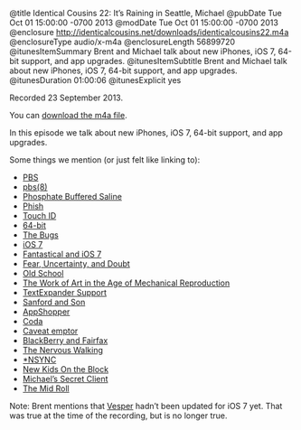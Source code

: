 @title Identical Cousins 22: It’s Raining in Seattle, Michael
@pubDate Tue Oct 01 15:00:00 -0700 2013
@modDate Tue Oct 01 15:00:00 -0700 2013
@enclosure http://identicalcousins.net/downloads/identicalcousins22.m4a
@enclosureType audio/x-m4a
@enclosureLength 56899720
@itunesItemSummary Brent and Michael talk about new iPhones, iOS 7, 64-bit support, and app upgrades.
@itunesItemSubtitle Brent and Michael talk about new iPhones, iOS 7, 64-bit support, and app upgrades.
@itunesDuration 01:00:06
@itunesExplicit yes

Recorded 23 September 2013. 

You can <a href="http://identicalcousins.net/downloads/identicalcousins22.m4a">download the m4a file</a>.

In this episode we talk about new iPhones, iOS 7, 64-bit support, and app upgrades.

Some things we mention (or just felt like linking to):

<ul>
<li><a href="http://www.pbs.org/">PBS</a></li>
<li><a href="https://developer.apple.com/library/mac/documentation/Darwin/Reference/ManPages/man8/pbs.8.html">pbs(8)</a></li>
<li><a href="http://biotech.about.com/od/buffersandmedia/ht/Make-Pbs-Buffer.htm">Phosphate Buffered Saline</a></li>
<li><a href="http://phish.com/">Phish</a></li>
<li><a href="http://support.apple.com/kb/HT5949?viewlocale=en_US&locale=en_US">Touch ID</a></li>
<li><a href="http://www.mikeash.com/pyblog/friday-qa-2013-09-27-arm64-and-you.html">64-bit</a></li>
<li><a href="http://openradar.appspot.com/">The Bugs</a></li>
<li><a href="http://www.apple.com/ios/what-is/">iOS 7</a></li>
<li><a href="http://flexibits.com/blog/2013/09/fantastical-and-ios-7/">Fantastical and iOS 7</a></li>
<li><a href="http://en.wikipedia.org/wiki/Fear,_uncertainty_and_doubt">Fear, Uncertainty, and Doubt</a></li>
<li><a href="http://www.imdb.com/title/tt0302886/">Old School</a></li>
<li><a href="http://en.wikipedia.org/wiki/The_Work_of_Art_in_the_Age_of_Mechanical_Reproduction">The Work of Art in the Age of Mechanical Reproduction</a></li>
<li><a href="http://smilesoftware.com/sdk">TextExpander Support</a></li>
<li><a href="http://en.wikipedia.org/wiki/Sanford_and_Son">Sanford and Son</a></li>
<li><a href="http://appshopper.com/">AppShopper</a></li>
<li><a href="http://panic.com/coda/">Coda</a></li>
<li><a href="http://en.wikipedia.org/wiki/Caveat_emptor">Caveat emptor</a></li>
<li><a href="http://www.usatoday.com/story/tech/2013/09/23/blackberry-fairfax-acquisition/2855717/">BlackBerry and Fairfax</a></li>
<li><a href="http://m.youtube.com/watch?v=Hvi4iA3PnKE&desktop_uri=%2Fwatch%3Fv%3DHvi4iA3PnKE">The Nervous Walking</a></li>
<li><a href="http://www.nsync.com/">*NSYNC</a></li>
<li><a href="http://nkotb.com/">New Kids On the Block</a></li>
<li><a href="http://www.macrumors.com/2013/09/23/djay-and-vjay-updated-for-iphone-5s-64-bit-a7-processor-2-4-times-faster-for-some-tasks/">Michael’s Secret Client</a></li>
<li><a href="http://www.themidroll.com/">The Mid Roll</a></li>
</ul>

Note: Brent mentions that <a href="http://vesperapp.co/">Vesper</a> hadn’t been updated for iOS 7 yet. That was true at the time of the recording, but is no longer true.